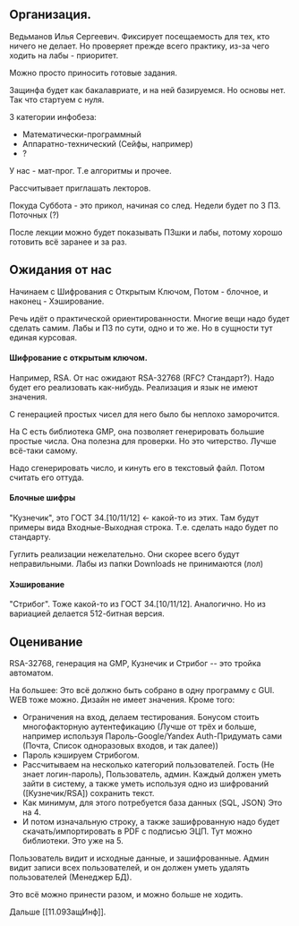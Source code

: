 Организация.
---
Ведьманов Илья Сергеевич.
Фиксирует посещаемость для тех, кто ничего не делает. Но проверяет прежде всего практику, из-за чего ходить на лабы - приоритет.

Можно просто приносить готовые задания.

Защинфа будет как бакалавриате, и на ней базируемся. Но основы нет. Так что стартуем с нуля.

3 категории инфобеза:
- Математически-программный
- Аппаратно-технический (Сейфы, например)
- ?

У нас - мат-прог. Т.е алгоритмы и прочее.

Рассчитывает приглашать лекторов.

Покуда Суббота - это прикол, начиная со след. Недели будет по 3 ПЗ. Поточных (?)

После лекции можно будет показывать ПЗшки и лабы, потому хорошо готовить всё заранее и за раз.

Ожидания от нас
---
Начинаем с Шифрования с Открытым Ключом, Потом - блочное, и наконец - Хэширование.

Речь идёт о практической ориентированности. Многие вещи надо будет сделать самим.
Лабы и ПЗ по сути, одно и то же. Но в сущности тут единая курсовая.
#### Шифрование с открытым ключом.
Например, RSA.
От нас ожидают RSA-32768 (RFC? Стандарт?). Надо будет его реализовать как-нибудь.
Реализация и язык не имеют значения.

С генерацией простых чисел для него было бы неплохо заморочится.

На C есть библиотека GMP, она позволяет генерировать большие простые числа.
Она полезна для проверки. Но это читерство. Лучше всё-таки самому.

Надо сгенерировать число, и кинуть его в текстовый файл. Потом считать его оттуда.

#### Блочные шифры
"Кузнечик", это ГОСТ 34.[10/11/12] <- какой-то из этих.
Там будут примеры вида Входные-Выходная строка. Т.е. сделать надо будет по стандарту.

Гуглить реализации нежелательно. Они скорее всего будут неправильными.
Лабы из папки Downloads не принимаются (лол)
#### Хэширование
"Стрибог". Тоже какой-то из ГОСТ 34.[10/11/12]. Аналогично. Но из вариацией делается 512-битная версия.

Оценивание
---
RSA-32768, генерация на GMP, Кузнечик и Стрибог -- это тройка автоматом.

На большее:
Это всё должно быть собрано в одну программу с GUI. WEB тоже можно. Дизайн не имеет значения.
Кроме того:
- Ограничения на вход, делаем тестирования. Бонусом стоить многофакторную аутентефикацию (Лучше от трёх и больше, например используя Пароль-Google/Yandex Auth-Придумать сами (Почта, Список одноразовых входов, и так далее))
- Пароль кэшируем Стрибогом.
- Рассчитываем на несколько категорий пользователей. Гость (Не знает логин-пароль), Пользователь, админ. Каждый должен уметь зайти в систему, а также уметь используя одно из шифрований ([Кузнечик/RSA]) сохранить текст.
- Как минимум, для этого потребуется база данных (SQL, JSON)
Это на 4.
- И потом изначальную строку, а также зашифрованную надо будет скачать/импортировать в PDF с подписью ЭЦП. Тут можно библиотеки.
Это уже на 5.

Пользователь видит и исходные данные, и зашифрованные.
Админ видит записи всех пользователей, и он должен уметь удалять пользователей (Менеджер БД).

Это всё можно принести разом, и можно больше не ходить.

Дальше [[11.09ЗащИнф]].